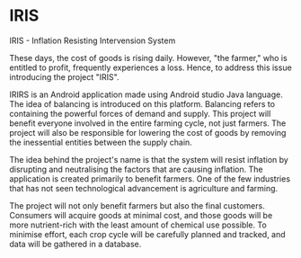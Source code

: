 # IRIS
IRIS - Inflation Resisting Intervension System

These days, the cost of goods is rising daily. However, "the farmer," who is entitled to
profit, frequently experiences a loss. Hence, to address this issue introducing the project
"IRIS".

IRIRS is an Android application made using Android studio Java language.
The idea of balancing is introduced on this platform. Balancing refers to containing
the powerful forces of demand and supply. This project will benefit everyone involved in the
entire farming cycle, not just farmers. The project will also be responsible for lowering the
cost of goods by removing the inessential entities between the supply chain.

The idea behind the project's name is that the system will resist inflation by disrupting
and neutralising the factors that are causing inflation. The application is created primarily to
benefit farmers. One of the few industries that has not seen technological advancement is
agriculture and farming.

The project will not only benefit farmers but also the final customers. Consumers will
acquire goods at minimal cost, and those goods will be more nutrient-rich with the least
amount of chemical use possible. To minimise effort, each crop cycle will be carefully
planned and tracked, and data will be gathered in a database.
